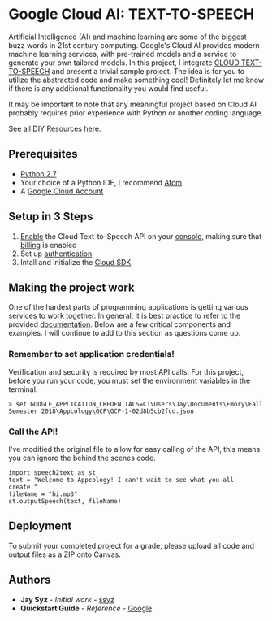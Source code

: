 # Google Cloud AI: TEXT-TO-SPEECH

Artificial Intelligence (AI) and machine learning are some of the biggest buzz words in 21st century computing. Google's Cloud AI provides modern machine learning services, with pre-trained models and a service to generate your own tailored models. In this project, I integrate [CLOUD TEXT-TO-SPEECH](https://cloud.google.com/text-to-speech/) and present a trivial sample project. The idea is for you to utilize the abstracted code and make something cool! Definitely let me know if there is any additional functionality you would find useful.

It may be important to note that any meaningful project based on Cloud AI probably requires prior experience with Python or another coding language.

See all DIY Resources [here](https://emory.instructure.com/courses/48119/modules#module_80184).

## Prerequisites

* [Python 2.7](https://www.python.org/download/releases/2.7/)
* Your choice of a Python IDE, I recommend [Atom](https://atom.io/)
* A [Google Cloud Account](https://console.cloud.google.com)

## Setup in 3 Steps

1. [Enable](https://console.cloud.google.com/flows/enableapi?apiid=texttospeech.googleapis.com) the Cloud Text-to-Speech API on your [console](https://console.cloud.google.com), making sure that [billing](https://cloud.google.com/billing/docs/how-to/modify-project) is enabled
2. Set up [authentication](https://console.cloud.google.com/apis/credentials/serviceaccountkey)
3. Intall and initialize the [Cloud SDK](https://cloud.google.com/sdk/docs/)



## Making the project work

One of the hardest parts of programming applications is getting various services to work together. In general, it is best practice to refer to the provided [documentation](https://cloud.google.com/text-to-speech/docs/). Below are a few critical components and examples. I will continue to add to this section as questions come up.

### Remember to set application credentials!

Verification and security is required by most API calls. For this project, before you run your code, you must set the environment variables in the terminal.

```
> set GOOGLE_APPLICATION_CREDENTIALS=C:\Users\Jay\Documents\Emory\Fall Semester 2018\Appcology\GCP\GCP-1-02d8b5cb2fcd.json
```

### Call the API!

I've modified the original file to allow for easy calling of the API, this means you can ignore the behind the scenes code.

```
import speech2text as st
text = "Welcome to Appcology! I can't wait to see what you all create."
fileName = "hi.mp3"
st.outputSpeech(text, fileName)
```



## Deployment

To submit your completed project for a grade, please upload all code and output files as a ZIP onto Canvas.

## Authors

* **Jay Syz** - *Initial work* - [ssyz](https://github.com/ssyz)
* **Quickstart Guide** - *Reference* - [Google](https://cloud.google.com/text-to-speech/docs/quickstart-client-libraries#client-libraries-install-python)

